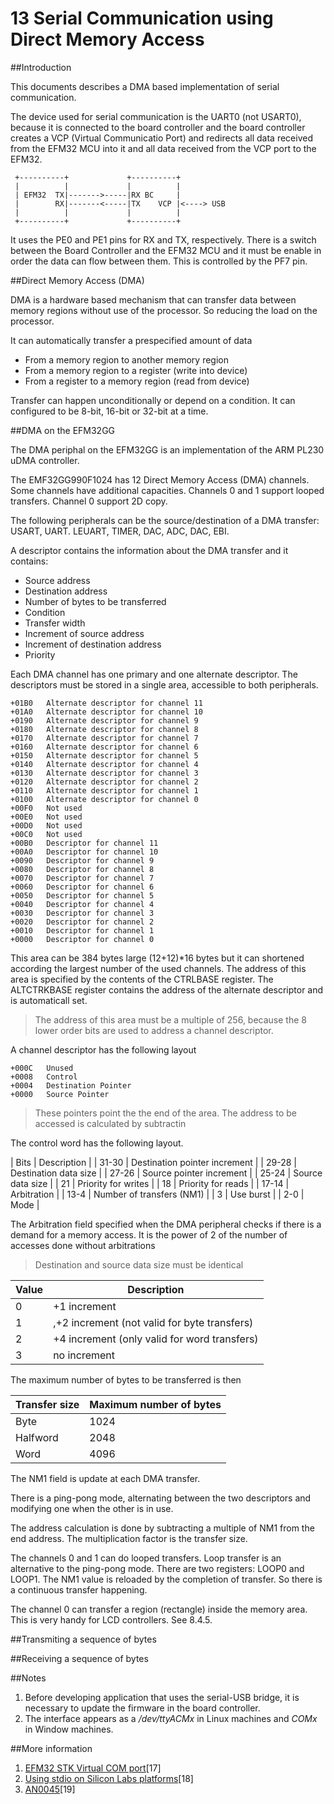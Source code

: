 13  Serial Communication using Direct Memory Access
===================================================


##Introduction

This documents describes a DMA based implementation of serial communication. 

The device used for serial communication is the UART0 (not USART0), because it is connected to the board controller and the board controller creates a VCP (Virtual Communicatio Port) and redirects all data received from the EFM32 MCU into it and all data received from the VCP port to the EFM32.


     +----------+             +----------+
     |          |             |          |
     | EFM32  TX|------->-----|RX BC     |
     |        RX|-------<-----|TX    VCP |<----> USB
     |          |             |          |
     +----------+             +----------+


It uses the PE0 and PE1 pins for RX and TX, respectively. There is a switch between the Board Controller and the EFM32 MCU and it must be enable in order the data can flow between them. This is controlled by the PF7 pin.

##Direct Memory Access (DMA)

DMA is a hardware based mechanism that can transfer data between memory regions without use of the processor. So reducing the load on the processor.

It can automatically transfer a prespecified amount of data 

* From a memory region to another memory region
* From a memory region to a register (write into device)
* From a register to a memory region (read from device)

Transfer can happen unconditionally or depend on a condition.
It can configured to be 8-bit, 16-bit or 32-bit at a time.

##DMA on the EFM32GG

The DMA periphal on the EFM32GG is an implementation of the ARM PL230 uDMA controller.

The EMF32GG990F1024 has 12 Direct Memory Access (DMA) channels. Some channels have additional capacities. Channels 0 and 1 support looped transfers. Channel 0 support 2D copy.

The following peripherals can be the source/destination of a DMA transfer: USART, UART. LEUART, TIMER, DAC, ADC, DAC, EBI.

A descriptor contains the information about the DMA transfer and it contains:

* Source address
* Destination address
* Number of bytes to be transferred
* Condition
* Transfer width
* Increment of source address
* Increment of destination address
* Priority



Each DMA channel has one primary and one alternate descriptor. The descriptors must be stored in a single area, accessible to both peripherals.

	+01B0   Alternate descriptor for channel 11
	+01A0   Alternate descriptor for channel 10
	+0190	Alternate descriptor for channel 9
	+0180	Alternate descriptor for channel 8
	+0170	Alternate descriptor for channel 7	
	+0160   Alternate descriptor for channel 6
	+0150	Alternate descriptor for channel 5
	+0140	Alternate descriptor for channel 4
	+0130	Alternate descriptor for channel 3	
	+0120   Alternate descriptor for channel 2
	+0110	Alternate descriptor for channel 1
	+0100	Alternate descriptor for channel 0
	+00F0   Not used
	+00E0   Not used
	+00D0   Not used
	+00C0   Not used
	+00B0	Descriptor for channel 11
	+00A0	Descriptor for channel 10
	+0090	Descriptor for channel 9
	+0080	Descriptor for channel 8
	+0070	Descriptor for channel 7
	+0060	Descriptor for channel 6
	+0050	Descriptor for channel 5
	+0040	Descriptor for channel 4
	+0030	Descriptor for channel 3
	+0020	Descriptor for channel 2
	+0010	Descriptor for channel 1
	+0000	Descriptor for channel 0

This area can be 384 bytes large (12+12)*16 bytes but it can shortened according the largest number of the used channels. The address of this area is specified by the contents of the CTRLBASE register. The ALTCTRKBASE register contains the address of the alternate descriptor and is automaticall set.

> The address of this area must be a multiple of 256, because the 8 lower order bits are used to address a channel descriptor.

A channel descriptor has the following layout

	+000C	Unused
	+0008   Control
	+0004   Destination Pointer
	+0000   Source Pointer

> These pointers point the the end of the area. The address to be accessed is calculated by subtractin 

The control word has the following layout.

| Bits  |     Description                 |
| 31-30 |   Destination pointer increment |
| 29-28 |   Destination data size         |
| 27-26 |   Source pointer increment      |
| 25-24 |   Source data size              |
| 21    |   Priority for writes           |
| 18    |   Priority for reads            |
| 17-14 |   Arbitration                   |
| 13-4  |   Number of transfers (NM1)     |
| 3     |   Use burst                     |
| 2-0   |   Mode                          |

The Arbitration field specified when the DMA peripheral checks if there is a demand for a memory access. It is the power of 2 of the number of accesses done without arbitrations

> Destination and source data size must be identical

| Value  | Description                                  |
|--------|----------------------------------------------|
|  0     | +1 increment                                 |
|  1     |,+2 increment (not valid for byte transfers)  |
|  2     | +4 increment (only valid for word transfers) |
|  3     | no increment                                 |

The maximum number of bytes to be transferred is then

| Transfer size   |   Maximum number of bytes         |
|-----------------|-----------------------------------|
|    Byte         |        1024                       |
|  Halfword       |        2048                       |
|    Word         |        4096                       |

The NM1 field is update at each DMA transfer.

There is a ping-pong mode, alternating between the two descriptors and modifying one when the other is in use.

The address calculation is done by subtracting a multiple of NM1 from the end address. The multiplication factor is the transfer size.

The channels 0 and 1 can do looped transfers. Loop transfer is an alternative to the ping-pong mode. There are two registers: LOOP0 and LOOP1. The NM1 value is reloaded by the completion of transfer.
So there is a continuous transfer happening.

The channel 0 can transfer a region (rectangle) inside the memory area. This is very handy for LCD controllers. See 8.4.5.


##Transmiting a sequence of bytes


##Receiving a sequence of bytes

##Notes

1.  Before developing application that uses the serial-USB bridge, it is necessary to update the firmware in the board controller.
2.  The interface appears as a */dev/ttyACMx* in Linux machines and *COMx* in Window machines.

##More information

1.  [EFM32 STK Virtual COM port](https://www.silabs.com/community/mcu/32-bit/knowledge-base.entry.html/2015/07/06/efm32_stk_virtualco-aT2m)[17]
2.  [Using stdio on Silicon Labs platforms](https://os.mbed.com/teams/SiliconLabs/wiki/Using-stdio-on-Silicon-Labs-platforms)[18]
3.  [AN0045](http://www.silabs.com/Support%20Documents/TechnicalDocs/AN0045.pdf)[19]

